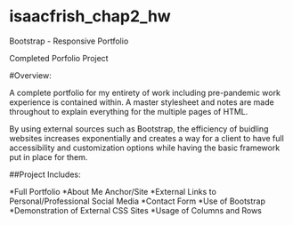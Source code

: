 # isaacfrish_chap2_hw
Bootstrap - Responsive Portfolio


Completed Porfolio Project

#Overview:

A complete portfolio for my entirety of work including pre-pandemic work experience is contained within. A master stylesheet and notes are made throughout to explain everything for the multiple pages of HTML.

By using external sources such as Bootstrap, the efficiency of buidling websites increases exponentially and creates a way for a client to have full accessibility and customization options while having the basic framework put in place for them. 


##Project Includes:

*Full Portfolio
*About Me Anchor/Site
*External Links to Personal/Professional Social Media
*Contact Form
*Use of Bootstrap
*Demonstration of External CSS Sites
*Usage of Columns and Rows 


